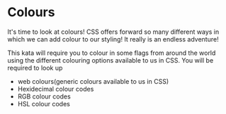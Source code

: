 # Colours

It's time to look at colours! CSS offers forward so many different ways in which we can add colour to our styling! It really is an endless adventure!

This kata will require you to colour in some flags from around the world using the different colouring options available to us in CSS. You will be required to look up

- web colours(generic colours available to us in CSS)
- Hexidecimal colour codes
- RGB colour codes
- HSL colour codes
